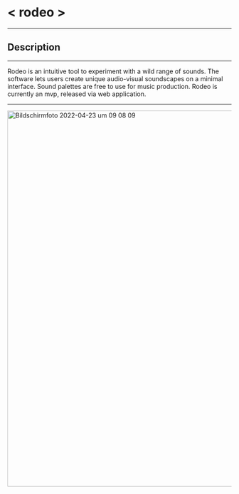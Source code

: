 # < rodeo >
---
## Description
---
Rodeo is an intuitive tool to experiment with a wild range of sounds. The software lets users create unique audio-visual soundscapes on a minimal interface. Sound palettes are free to use for music production. Rodeo is currently an mvp, released via web application.

---
<img width="845" alt="Bildschirmfoto 2022-04-23 um 09 08 09" src="https://user-images.githubusercontent.com/98758113/164884294-38df08e8-8e2f-4cd7-890b-a9e1ed9abaa1.png">

